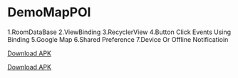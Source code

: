 # DemoMapPOI
1.RoomDataBase
2.ViewBinding
3.RecyclerView
4.Button Click Events Using Binding
5.Google Map
6.Shared Preference 
7.Device Or Offline Notificatioin 

[Download APK](https://github.com/63Ashfaque/DemoMapPOI/tree/main/app/build/outputs/apk/debug/app-debug.apk)


[Download APK](https://github.com/63Ashfaque/DemoMapPOI/tree/main/app/build/outputs/apk/debug/app-debug.apk)
